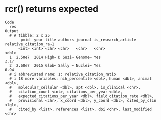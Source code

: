 # rcr() returns expected

    Code
      res
    Output
      # A tibble: 2 x 25
           pmid  year title authors journal is_research_article relative_citation_ra~1
          <int> <int> <chr> <chr>   <chr>   <chr>                                <dbl>
      1  2.50e7  2014 High~ D Suzi~ Genome~ Yes                                   2.17
      2  2.60e7  2015 Glob~ Sally ~ Nuclei~ Yes                                   0.94
      # i abbreviated name: 1: relative_citation_ratio
      # i 18 more variables: nih_percentile <dbl>, human <dbl>, animal <dbl>,
      #   molecular_cellular <dbl>, apt <dbl>, is_clinical <chr>,
      #   citation_count <int>, citations_per_year <dbl>,
      #   expected_citations_per_year <dbl>, field_citation_rate <dbl>,
      #   provisional <chr>, x_coord <dbl>, y_coord <dbl>, cited_by_clin <lgl>,
      #   cited_by <list>, references <list>, doi <chr>, last_modified <chr>

